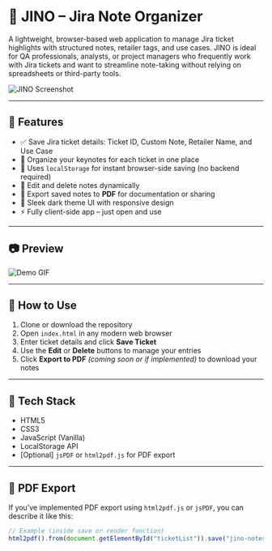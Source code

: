 # 📝 JINO – Jira Note Organizer

A lightweight, browser-based web application to manage Jira ticket highlights with structured notes, retailer tags, and use cases. JINO is ideal for QA professionals, analysts, or project managers who frequently work with Jira tickets and want to streamline note-taking without relying on spreadsheets or third-party tools.

![JINO Screenshot](./Files/jino-preview.png) <!-- Optional: Add a screenshot in the repo -->

---

## 🚀 Features

- ✅ Save Jira ticket details: Ticket ID, Custom Note, Retailer Name, and Use Case
- 🧠 Organize your keynotes for each ticket in one place
- 💾 Uses `localStorage` for instant browser-side saving (no backend required)
- 📝 Edit and delete notes dynamically
- 📄 Export saved notes to **PDF** for documentation or sharing
- 🎨 Sleek dark theme UI with responsive design
- ⚡ Fully client-side app – just open and use

---

## 📷 Preview

![Demo GIF](./Files/demo.gif) <!-- Add a GIF or screenshot of app functionality -->

---

## 📂 How to Use

1. Clone or download the repository
2. Open `index.html` in any modern web browser
3. Enter ticket details and click **Save Ticket**
4. Use the **Edit** or **Delete** buttons to manage your entries
5. Click **Export to PDF** *(coming soon or if implemented)* to download your notes

---

## 🧰 Tech Stack

- HTML5  
- CSS3  
- JavaScript (Vanilla)  
- LocalStorage API  
- [Optional] `jsPDF` or `html2pdf.js` for PDF export

---

## 📄 PDF Export

If you’ve implemented PDF export using `html2pdf.js` or `jsPDF`, you can describe it like this:

```javascript
// Example (inside save or render function)
html2pdf().from(document.getElementById("ticketList")).save("jino-notes.pdf");
